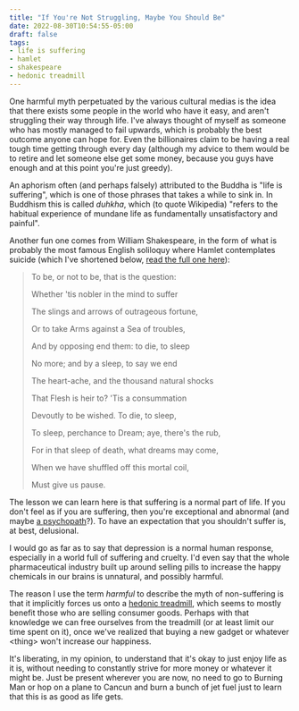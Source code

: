 ```yaml
---
title: "If You're Not Struggling, Maybe You Should Be"
date: 2022-08-30T10:54:55-05:00
draft: false
tags:
- life is suffering
- hamlet
- shakespeare
- hedonic treadmill
---
```


One harmful myth perpetuated by the various cultural medias is the idea that
there exists some people in the world who have it easy, and aren't struggling
their way through life. I've always thought of myself as someone who has mostly
managed to fail upwards, which is probably the best outcome anyone can hope for.
Even the billionaires claim to be having a real tough time getting through every
day (although my advice to them would be to retire and let someone else get some
money, because you guys have enough and at this point you're just greedy).

An aphorism often (and perhaps falsely) attributed to the Buddha is "life is
suffering", which is one of those phrases that takes a while to sink in. In
Buddhism this is called _duhkha_, which (to quote Wikipedia) "refers to the
habitual experience of mundane life as fundamentally unsatisfactory and
painful".

Another fun one comes from William Shakespeare, in the form of what is probably
the most famous English soliloquy where Hamlet contemplates suicide (which I've shortened below, [read the full one here](https://en.wikipedia.org/wiki/To_be,_or_not_to_be)):

> To be, or not to be, that is the question:
> 
> Whether 'tis nobler in the mind to suffer
> 
> The slings and arrows of outrageous fortune,
> 
> Or to take Arms against a Sea of troubles,
> 
> And by opposing end them: to die, to sleep
> 
> No more; and by a sleep, to say we end
> 
> The heart-ache, and the thousand natural shocks
> 
> That Flesh is heir to? 'Tis a consummation
> 
> Devoutly to be wished. To die, to sleep,
> 
> To sleep, perchance to Dream; aye, there's the rub,
> 
> For in that sleep of death, what dreams may come,
> 
> When we have shuffled off this mortal coil,
> 
> Must give us pause.

The lesson we can learn here is that suffering is a normal part of life. If you
don't feel as if you are suffering, then you're exceptional and abnormal (and
maybe [a psychopath](https://en.wikipedia.org/wiki/Psychopathy)?). To have an
expectation that you shouldn't suffer is, at best, delusional.

I would go as far as to say that depression is a normal human response,
especially in a world full of suffering and cruelty. I'd even say that the whole
pharmaceutical industry built up around selling pills to increase the happy
chemicals in our brains is unnatural, and possibly harmful.

The reason I use the term _harmful_ to describe the myth of non-suffering is
that it implicitly forces us onto a [hedonic
treadmill](https://en.wikipedia.org/wiki/Hedonic_treadmill), which seems to
mostly benefit those who are selling consumer goods. Perhaps with that knowledge
we can free ourselves from the treadmill (or at least limit our time spent on
it), once we've realized that buying a new gadget or whatever \<thing\> won't increase our
happiness.

It's liberating, in my opinion, to understand that it's okay to just enjoy life
as it is, without needing to constantly strive for more money or whatever it
might be. Just be present wherever you are now, no need to go to Burning Man or
hop on a plane to Cancun and burn a bunch of jet fuel just to learn that this is
as good as life gets.
